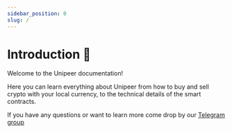 ```yaml
---
sidebar_position: 0
slug: /
---
```


# Introduction 👋

Welcome to the Unipeer documentation!

Here you can learn everything about Unipeer from how to buy and sell crypto
with your local currency, to the technical details of the smart contracts.

If you have any questions or want to learn more come drop by our [Telegram
group](https://t.me/unipeerx)
